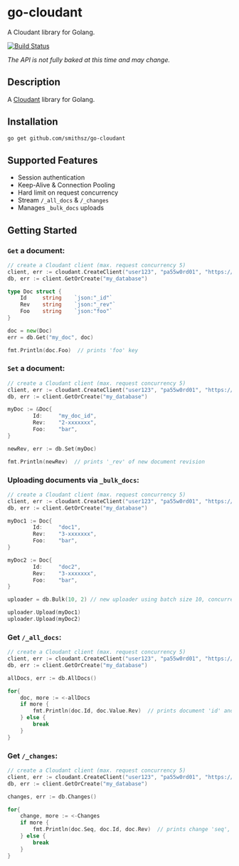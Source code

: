 # go-cloudant
A Cloudant library for Golang.

[![Build Status](https://travis-ci.org/smithsz/go-cloudant.svg?branch=master)](https://travis-ci.org/smithsz/go-cloudant)

_The API is not fully baked at this time and may change._

## Description
A [Cloudant](https://cloudant.com/) library for Golang.

## Installation
```bash
go get github.com/smithsz/go-cloudant
```

## Supported Features
- Session authentication
- Keep-Alive & Connection Pooling
- Hard limit on request concurrency
- Stream `/_all_docs` & `/_changes`
- Manages `_bulk_docs` uploads

## Getting Started

### `Get` a document:
```go
// create a Cloudant client (max. request concurrency 5)
client, err := cloudant.CreateClient("user123", "pa55w0rd01", "https://user123.cloudant.com", 5)
db, err := client.GetOrCreate("my_database")

type Doc struct {
    Id     string    `json:"_id"`
    Rev    string    `json:"_rev"`
    Foo    string    `json:"foo"`
}

doc = new(Doc)
err = db.Get("my_doc", doc)

fmt.Println(doc.Foo)  // prints 'foo' key
```

### `Set` a document:
```go
// create a Cloudant client (max. request concurrency 5)
client, err := cloudant.CreateClient("user123", "pa55w0rd01", "https://user123.cloudant.com", 5)
db, err := client.GetOrCreate("my_database")

myDoc := &Doc{
        Id:     "my_doc_id",
        Rev:    "2-xxxxxxx",
        Foo:    "bar",
}

newRev, err := db.Set(myDoc)

fmt.Println(newRev)  // prints '_rev' of new document revision
```

### Uploading documents via `_bulk_docs`:
```go
// create a Cloudant client (max. request concurrency 5)
client, err := cloudant.CreateClient("user123", "pa55w0rd01", "https://user123.cloudant.com", 5)
db, err := client.GetOrCreate("my_database")

myDoc1 := Doc{
        Id:     "doc1",
        Rev:    "3-xxxxxxx",
        Foo:    "bar",
}

myDoc2 := Doc{
        Id:     "doc2",
        Rev:    "3-xxxxxxx",
        Foo:    "bar",
}

uploader = db.Bulk(10, 2) // new uploader using batch size 10, concurrency 2

uploader.Upload(myDoc1)
uploader.Upload(myDoc2)
```

### Get `/_all_docs`:
```go
// create a Cloudant client (max. request concurrency 5)
client, err := cloudant.CreateClient("user123", "pa55w0rd01", "https://user123.cloudant.com", 5)
db, err := client.GetOrCreate("my_database")

allDocs, err := db.AllDocs()

for{
    doc, more := <-allDocs
	if more {
	    fmt.Println(doc.Id, doc.Value.Rev)  // prints document 'id' and 'rev'
	} else {
	    break
	}
}
```

### Get `/_changes`:
```go
// create a Cloudant client (max. request concurrency 5)
client, err := cloudant.CreateClient("user123", "pa55w0rd01", "https://user123.cloudant.com", 5)
db, err := client.GetOrCreate("my_database")

changes, err := db.Changes()

for{
    change, more := <-Changes
	if more {
	    fmt.Println(doc.Seq, doc.Id, doc.Rev)  // prints change 'seq', 'id' and 'rev'
	} else {
	    break
	}
}
```

